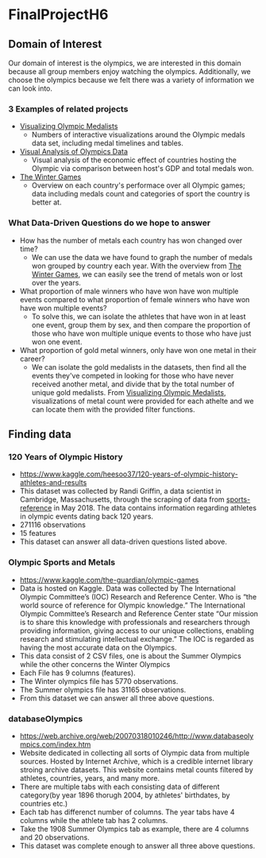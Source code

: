 # FinalProjectH6
## Domain of Interest
Our domain of interest is the olympics, we are interested in this domain because all group members enjoy watching the olympics. Additionally, we choose the olympics because we felt there was a variety of information we can look into.  

### 3 Examples of related projects

- [Visualizing Olympic Medalists](http://rio2016.thegamma.net) 
  - Numbers of interactive visualizations around the Olympic medals data set, including medal timelines and tables.
- [Visual Analysis of Olympics Data](https://towardsdatascience.com/visual-analysis-of-olympics-data-16273f7c6cf2)
  - Visual analysis of the economic effect of countries hosting the Olympic via comparison between host's GDP and total medals won.   
- [The Winter Games](https://www.dremio.com/the-winter-olympics/)
  - Overview on each country's performace over all Olympic games; data including medals count and categories of sport the country is better at.   

### What Data-Driven Questions do we hope to answer
- How has the number of metals each country has won changed over time?
  - We can use the data we have found to graph the number of medals won grouped by country each year. With the overview from [The Winter Games](https://www.dremio.com/the-winter-olympics/), we can easily see the trend of metals won or lost over the years.  
- What proportion of male winners who have won have won multiple events compared to what proportion of female winners who have won have won multiple events?
  - To solve this, we can isolate the athletes that have won in at least one event, group them by sex, and then compare the proportion of those who have won multiple unique events to those who have just won one event.
- What proportion of gold metal winners, only have won one metal in their career?
  - We can isolate the gold medalists in the datasets, then find all the events they've competed in looking for those who have never received another metal, and divide that by the total number of unique gold medalists. From [Visualizing Olympic Medalists](http://rio2016.thegamma.net), visualizations of metal count were provided for each athelte and we can locate them with the provided filter functions.
## Finding data

### 120 Years of Olympic History
- https://www.kaggle.com/heesoo37/120-years-of-olympic-history-athletes-and-results
- This dataset was collected by Randi Griffin, a data scientist in Cambridge, Massachusetts, through the scraping of data from [sports-reference](www.sports-reference.com) in May 2018. The data contains information regarding athletes in olympic events dating back 120 years.
- 271116 observations
- 15 features
- This dataset can answer all data-driven questions listed above.
### Olympic Sports and Metals
- https://www.kaggle.com/the-guardian/olympic-games
- Data is hosted on Kaggle. Data was collected by The International Olympic Committee’s (IOC) Research and Reference Center. Who is “the world source of reference for Olympic knowledge.” The International Olympic Committee’s Research and Reference Center state “Our mission is to share this knowledge with professionals and researchers through providing information, giving access to our unique collections, enabling research and stimulating intellectual exchange.” The IOC is regarded as having the most accurate data on the Olympics.
- This data consist of 2 CSV files, one is about the Summer Olympics while the other concerns the Winter Olympics
- Each File has 9 columns (features).
- The Winter olympics file has 5770 observations.
- The Summer olympics file has 31165 observations.
- From this dataset we can answer all three above questions. 
### databaseOlympics
- https://web.archive.org/web/20070318010246/http://www.databaseolympics.com/index.htm
- Website dedicated in collecting all sorts of Olympic data from multiple sources. Hosted by Internet Archive, which is a credible internet library stroing archive datasets. This website contains metal counts filtered by athletes, countries, years, and many more.
- There are multiple tabs with each consisting data of different category(by year 1896 thorugh 2004, by athletes' birthdates, by countries etc.)
- Each tab has differenct number of columns. The year tabs have 4 columns while the athlete tab has 2 columns.
- Take the 1908 Summer Olympics tab as example, there are 4 columns and 20 observations.
- This dataset was complete enough to answer all three above questions. 
